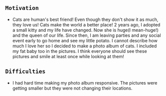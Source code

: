 ## `Motivation`

* Cats are human's best friend! Even though they don't show it as much, they love us! Cats make the world a better place! 2 years ago, I adopted a small kitty and my life have changed. Now she is huge(I mean-huge!) and the queen of our life. Since then, I am leaving parties and any social event early to go home and see my little potato. I cannot describe how much I love her so I decided to make a photo album of cats. I included my fat baby too in the pictures. I think everyone should see these pictures and smile at least once while looking at them!

## `Difficulties`
* I had hard time making my photo album responsive. The pictures were getting smaller but they were not changing their locations.

